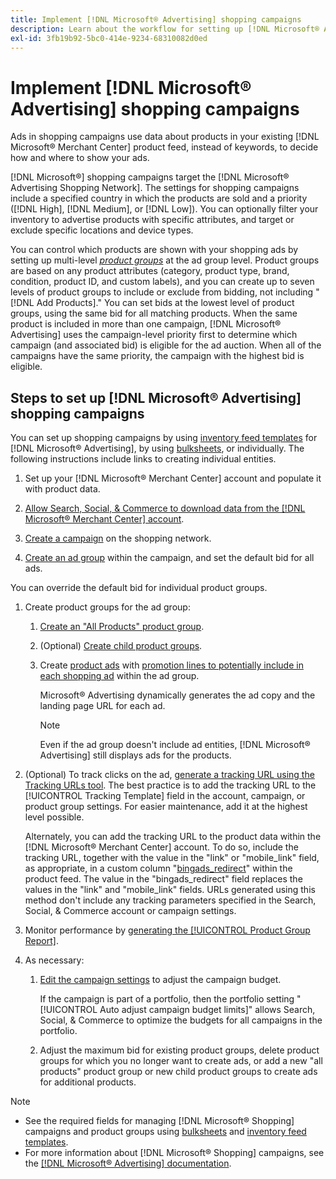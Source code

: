 ```yaml
---
title: Implement [!DNL Microsoft® Advertising] shopping campaigns
description: Learn about the workflow for setting up [!DNL Microsoft® Advertising] shopping campaigns.
exl-id: 3fb19b92-5bc0-414e-9234-68310082d0ed
---
```

# Implement [!DNL Microsoft® Advertising] shopping campaigns

Ads in shopping campaigns use data about products in your existing [!DNL Microsoft® Merchant Center] product feed, instead of keywords, to decide how and where to show your ads.

[!DNL Microsoft®] shopping campaigns target the [!DNL Microsoft® Advertising Shopping Network]. The settings for shopping campaigns include a specified country in which the products are sold and a priority ([!DNL High], [!DNL Medium], or [!DNL Low]). You can optionally filter your inventory to advertise products with specific attributes, and target or exclude specific locations and device types.

You can control which products are shown with your shopping ads by setting up multi-level *[product groups](/help/search-social-commerce/campaign-management/campaigns/product-group-about.md)* at the ad group level. Product groups are based on any product attributes (category, product type, brand, condition, product ID, and custom labels), and you can create up to seven levels of product groups to include or exclude from bidding, not including "[!DNL Add Products]." You can set bids at the lowest level of product groups, using the same bid for all matching products. When the same product is included in more than one campaign, [!DNL Microsoft® Advertising] uses the campaign-level priority first to determine which campaign (and associated bid) is eligible for the ad auction. When all of the campaigns have the same priority, the campaign with the highest bid is eligible.

## Steps to set up [!DNL Microsoft® Advertising] shopping campaigns

You can set up shopping campaigns by using [inventory feed templates](/help/search-social-commerce/campaign-management/inventory-feeds/inventory-feeds-about.md) for [!DNL Microsoft® Advertising], by using [bulksheets](/help/search-social-commerce/campaign-management/bulksheets/bulksheet-about.md), or individually. The following instructions include links to creating individual entities.

1. Set up your [!DNL Microsoft® Merchant Center] account and populate it with product data.

1. [Allow Search, Social, & Commerce to download data from the [!DNL Microsoft® Merchant Center] account](/help/search-social-commerce/campaign-management/accounts/merchant-account-manage.md).

1. [Create a campaign](/help/search-social-commerce/campaign-management/campaigns/campaign-manage.md) on the shopping network.

1. [Create an ad group](/help/search-social-commerce/campaign-management/campaigns/ad-group-manage.md) within the campaign, and set the default bid for all ads.

  You can override the default bid for individual product groups.

1. Create product groups for the ad group:

   1. [Create an "All Products" product group](/help/search-social-commerce/campaign-management/campaigns/product-group-manage.md).
   
   1. (Optional) [Create child product groups](/help/search-social-commerce/campaign-management/campaigns/product-group-manage.md).

   1. Create [product ads](/help/search-social-commerce/campaign-management/campaigns/ad-manage.md) with [promotion lines to potentially include in each shopping ad](/help/search-social-commerce/campaign-management/campaigns/product-group-settings-microsoft.md) within the ad group.

      Microsoft® Advertising dynamically generates the ad copy and the landing page URL for each ad.

      >[!NOTE]
      >
      >Even if the ad group doesn't include ad entities, [!DNL Microsoft® Advertising] still displays ads for the products.

1. (Optional) To track clicks on the ad, [generate a tracking URL using the Tracking URLs tool](/help/search-social-commerce/tools/click-tracking-url-generate.md). The best practice is to add the tracking URL to the [!UICONTROL Tracking Template] field in the account, campaign, or product group settings. For easier maintenance, add it at the highest level possible.

   Alternately, you can add the tracking URL to the product data within the [!DNL Microsoft® Merchant Center] account. To do so, include the tracking URL, together with the value in the "link" or "mobile_link" field, as appropriate, in a custom column "[bingads_redirect](https://help.ads.microsoft.com/#apex/3/en/51084)" within the product feed. The value in the "bingads_redirect" field replaces the values in the "link" and "mobile_link" fields. URLs generated using this method don't include any tracking parameters specified in the Search, Social, & Commerce account or campaign settings.

1. Monitor performance by [generating the [!UICONTROL Product Group Report]](/help/search-social-commerce/reports/management/basic-advanced/basic-advanced-report-generate.md).

1. As necessary:

   1. [Edit the campaign settings](/help/search-social-commerce/campaign-management/campaigns/campaign-manage.md) to adjust the campaign budget.
   
      If the campaign is part of a portfolio, then the portfolio setting "[!UICONTROL Auto adjust campaign budget limits]" allows Search, Social, & Commerce to optimize the budgets for all campaigns in the portfolio.

   1. Adjust the maximum bid for existing product groups, delete product groups for which you no longer want to create ads, or add a new "all products" product group or new child product groups to create ads for additional products.

>[!NOTE]
>
>* See the required fields for managing [!DNL Microsoft® Shopping] campaigns and product groups using [bulksheets](/help/search-social-commerce/campaign-management/bulksheets/bulksheet-data-formats/bulksheet-data-microsoft.md) and [inventory feed templates](/help/search-social-commerce/campaign-management/inventory-feeds/ad-templates/template-microsoft-shopping.md).
>* For more information about [!DNL Microsoft® Shopping] campaigns, see the [[!DNL Microsoft® Advertising] documentation](https://help.ads.microsoft.com/#apex/3/en/50903).
